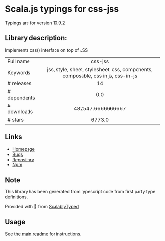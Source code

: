 
# Scala.js typings for css-jss

Typings are for version 10.9.2

## Library description:
Implements css() interface on top of JSS

|                    |                 |
| ------------------ | :-------------: |
| Full name          | css-jss |
| Keywords           | jss, style, sheet, stylesheet, css, components, composable, css in js, css-in-js |
| # releases         | 14 |
| # dependents       | 0.0 |
| # downloads        | 482547.6666666667 |
| # stars            | 6773.0 |

## Links
- [Homepage](https://cssinjs.org/)
- [Bugs](https://github.com/cssinjs/jss/issues/new)
- [Repository](https://github.com/cssinjs/jss)
- [Npm](https://www.npmjs.com/package/css-jss)
    


## Note
This library has been generated from typescript code from first party type definitions.

Provided with :purple_heart: from [ScalablyTyped](https://github.com/oyvindberg/ScalablyTyped)

## Usage
See [the main readme](../../readme.md) for instructions.


